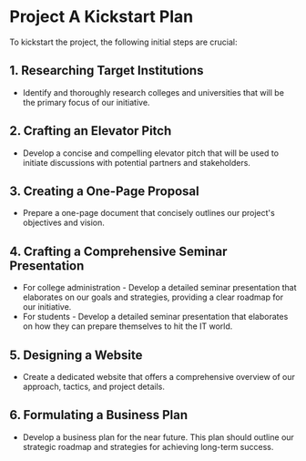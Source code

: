 # Project A Kickstart Plan

To kickstart the project, the following initial steps are crucial:

## 1. Researching Target Institutions
- Identify and thoroughly research colleges and universities that will be the primary focus of our initiative.

## 2. Crafting an Elevator Pitch
- Develop a concise and compelling elevator pitch that will be used to initiate discussions with potential partners and stakeholders. 

## 3. Creating a One-Page Proposal
- Prepare a one-page document that concisely outlines our project's objectives and vision.

## 4. Crafting a Comprehensive Seminar Presentation
- For college administration - Develop a detailed seminar presentation that elaborates on our goals and strategies, providing a clear roadmap for our initiative.
- For students - Develop a detailed seminar presentation that elaborates on how they can prepare themselves to hit the IT world.

## 5. Designing a Website
- Create a dedicated website that offers a comprehensive overview of our approach, tactics, and project details.

## 6. Formulating a Business Plan
- Develop a business plan for the near future. This plan should outline our strategic roadmap and strategies for achieving long-term success.
